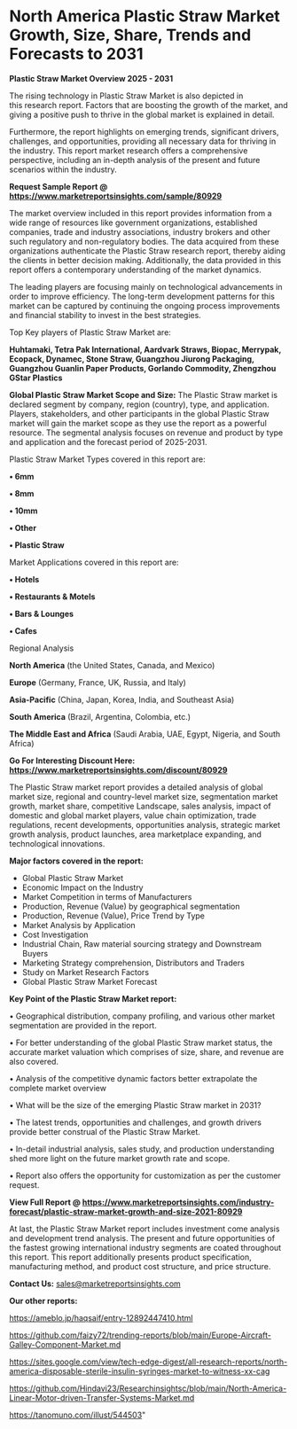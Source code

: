 # North America Plastic Straw Market Growth, Size, Share, Trends and Forecasts to 2031

<Strong> Plastic Straw Market Overview 2025 - 2031</strong>

The rising technology in Plastic Straw Market is also depicted in this research report. Factors that are boosting the growth of the market, and giving a positive push to thrive in the global market is explained in detail.

Furthermore, the report highlights on emerging trends, significant drivers, challenges, and opportunities, providing all necessary data for thriving in the industry. This report market research offers a comprehensive perspective, including an in-depth analysis of the present and future scenarios within the industry.

<strong>Request Sample Report @ <a href=https://www.marketreportsinsights.com/sample/80929>https://www.marketreportsinsights.com/sample/80929</a></strong>

The market overview included in this report provides information from a wide range of resources like government organizations, established companies, trade and industry associations, industry brokers and other such regulatory and non-regulatory bodies. The data acquired from these organizations authenticate the Plastic Straw research report, thereby aiding the clients in better decision making. Additionally, the data provided in this report offers a contemporary understanding of the market dynamics.

The leading players are focusing mainly on technological advancements in order to improve efficiency. The long-term development patterns for this market can be captured by continuing the ongoing process improvements and financial stability to invest in the best strategies.

Top Key players of Plastic Straw Market are:

<strong>Huhtamaki, Tetra Pak International, Aardvark Straws, Biopac, Merrypak, Ecopack, Dynamec, Stone Straw, Guangzhou Jiurong Packaging, Guangzhou Guanlin Paper Products, Gorlando Commodity, Zhengzhou GStar Plastics</strong>

<strong><b>Global Plastic Straw Market Scope and Size:</b></strong>
The Plastic Straw market is declared segment by company, region (country), type, and application. Players, stakeholders, and other participants in the global Plastic Straw market will gain the market scope as they use the report as a powerful resource. The segmental analysis focuses on revenue and product by type and application and the forecast period of 2025-2031.

Plastic Straw Market Types covered in this report are:

<strong>• 6mm

• 8mm

• 10mm

• Other

• Plastic Straw</strong>

Market Applications covered in this report are:

<strong>• Hotels

• Restaurants & Motels

• Bars & Lounges

• Cafes</strong> 

Regional Analysis

<strong>North America</strong> (the United States, Canada, and Mexico)

<strong>Europe</strong> (Germany, France, UK, Russia, and Italy)

<strong>Asia-Pacific</strong> (China, Japan, Korea, India, and Southeast Asia)

<strong>South America</strong> (Brazil, Argentina, Colombia, etc.)

<strong>The Middle East and Africa</strong> (Saudi Arabia, UAE, Egypt, Nigeria, and South Africa)

<strong>Go For Interesting Discount Here: <a href=https://www.marketreportsinsights.com/discount/80929>https://www.marketreportsinsights.com/discount/80929</a></strong>

The Plastic Straw market report provides a detailed analysis of global market size, regional and country-level market size, segmentation market growth, market share, competitive Landscape, sales analysis, impact of domestic and global market players, value chain optimization, trade regulations, recent developments, opportunities analysis, strategic market growth analysis, product launches, area marketplace expanding, and technological innovations.

<strong><b>Major factors covered in the report:</b></strong>
<ul>
  <li>Global Plastic Straw Market </li>
  <li>Economic Impact on the Industry</li>
  <li>Market Competition in terms of Manufacturers</li>
  <li>Production, Revenue (Value) by geographical segmentation</li>
  <li>Production, Revenue (Value), Price Trend by Type</li>
  <li>Market Analysis by Application</li>
  <li>Cost Investigation</li>
  <li>Industrial Chain, Raw material sourcing strategy and Downstream Buyers</li>
  <li>Marketing Strategy comprehension, Distributors and Traders</li>
  <li>Study on Market Research Factors</li>
  <li>Global Plastic Straw Market Forecast</li>
</ul>

<strong><b>Key Point of the Plastic Straw Market report:</b></strong>

• Geographical distribution, company profiling, and various other market segmentation are provided in the report.

• For better understanding of the global Plastic Straw market status, the accurate market valuation which comprises of size, share, and revenue are also covered.

• Analysis of the competitive dynamic factors better extrapolate the complete market overview

• What will be the size of the emerging Plastic Straw market in 2031?

• The latest trends, opportunities and challenges, and growth drivers provide better construal of the Plastic Straw Market.

• In-detail industrial analysis, sales study, and production understanding shed more light on the future market growth rate and scope.

• Report also offers the opportunity for customization as per the customer request.

<strong><b>View Full Report @ <a href=https://www.marketreportsinsights.com/industry-forecast/plastic-straw-market-growth-and-size-2021-80929>https://www.marketreportsinsights.com/industry-forecast/plastic-straw-market-growth-and-size-2021-80929</a></b></strong>


At last, the Plastic Straw Market report includes investment come analysis and development trend analysis. The present and future opportunities of the fastest growing international industry segments are coated throughout this report. This report additionally presents product specification, manufacturing method, and product cost structure, and price structure.

<strong>Contact Us:</strong>
sales@marketreportsinsights.com

<strong>Our other reports:</strong>

<a href=https://ameblo.jp/haqsaif/entry-12892447410.html>https://ameblo.jp/haqsaif/entry-12892447410.html</a>

<a href=https://github.com/faizy72/trending-reports/blob/main/Europe-Aircraft-Galley-Component-Market.md>https://github.com/faizy72/trending-reports/blob/main/Europe-Aircraft-Galley-Component-Market.md</a>

<a href=https://sites.google.com/view/tech-edge-digest/all-research-reports/north-america-disposable-sterile-insulin-syringes-market-to-witness-xx-cag>https://sites.google.com/view/tech-edge-digest/all-research-reports/north-america-disposable-sterile-insulin-syringes-market-to-witness-xx-cag</a>

<a href=https://github.com/Hindavi23/Researchinsightsc/blob/main/North-America-Linear-Motor-driven-Transfer-Systems-Market.md>https://github.com/Hindavi23/Researchinsightsc/blob/main/North-America-Linear-Motor-driven-Transfer-Systems-Market.md</a>

<a href=https://tanomuno.com/illust/544503>https://tanomuno.com/illust/544503</a>"
